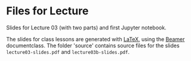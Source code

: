 # Files for Lecture
Slides for Lecture 03 (with two parts) and first Jupyter notebook.

The slides for class lessons are generated with [LaTeX](https://www.latex-project.org/), using the [Beamer](https://ctan.org/pkg/beamer) documentclass. The folder 'source' contains source files for the slides `lecture03-slides.pdf` and `lecture03b-slides.pdf`.